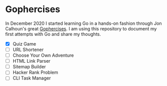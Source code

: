 # Gophercises 

In December 2020 I started learning Go in a hands-on fashion through Jon Calhoun's great [Gophercises](https://courses.calhoun.io/courses/cor_gophercises). 
I am using this repository to document my first attempts with Go and share my thoughts.


- [x] Quiz Game
- [ ] URL Shortener
- [ ] Choose Your Own Adventure
- [ ] HTML Link Parser
- [ ] Sitemap Builder
- [ ] Hacker Rank Problem
- [ ] CLI Task Manager